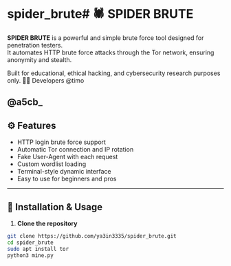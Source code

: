 # spider_brute# 🕷️ SPIDER BRUTE

**SPIDER BRUTE** is a powerful and simple brute force tool designed for penetration testers.  
It automates HTTP brute force attacks through the Tor network, ensuring anonymity and stealth.

Built for educational, ethical hacking, and cybersecurity research purposes only.
👨‍💻 Developers
@timo

@a5cb_
---

## ⚙️ Features

- HTTP login brute force support
- Automatic Tor connection and IP rotation
- Fake User-Agent with each request
- Custom wordlist loading
- Terminal-style dynamic interface
- Easy to use for beginners and pros

---

## 🚀 Installation & Usage

1. **Clone the repository**
```bash
git clone https://github.com/ya3in3335/spider_brute.git
cd spider_brute
sudo apt install tor
python3 mine.py

